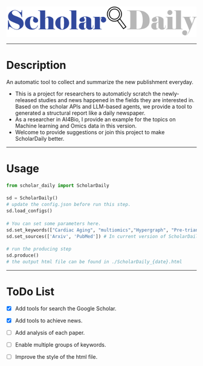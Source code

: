 ![logo](ScholarDaily.png)

---
# Description
An automatic tool to collect and summarize the new publishment everyday.
* This is a project for researchers to automaticly scratch the newly-released studies and news happened in the fields they are interested in. Based on the scholar APIs and LLM-based agents, we provide a tool to generated a structural report like a daily newspaper.
* As a researcher in AI4Bio, I provide an example for the topics on Machine learning and Omics data in this version.
* Welcome to provide suggestions or join this project to make ScholarDaily better.
---
# Usage
```python
from scholar_daily import ScholarDaily

sd = ScholarDaily()
# update the config.json before run this step.
sd.load_configs()

# You can set some parameters here. 
sd.set_keywords(["Cardiac Aging", "multiomics","Hypergraph", "Pre-trian"])
sd.set_sources(['Arxiv', 'PubMed']) # In current version of ScholarDaily, you can select sources from  'Arxiv', 'PubMed' and 'bioRxiv'

# run the producing step
sd.produce()
# the output html file can be found in ./ScholarDaily_{date}.html
```
---
# ToDo List
- [x] Add tools for search the Google Scholar.
- [x] Add tools to achieve news.
- [ ] Add analysis of each paper.
- [ ] Enable multiple groups of keywords.
- [ ] Improve the style of the html file.

